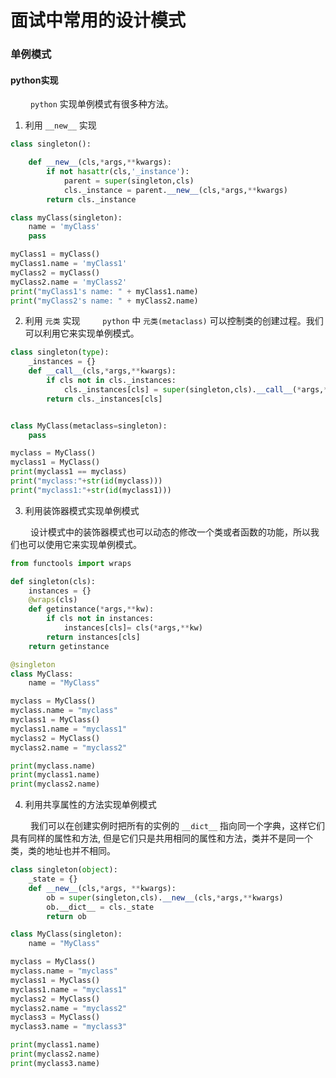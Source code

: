 # 面试中常用的设计模式

### 单例模式

#### python实现
&ensp;&ensp;&ensp;&ensp; `python` 实现单例模式有很多种方法。

1. 利用 `__new__` 实现
```python
class singleton():

    def __new__(cls,*args,**kwargs):
        if not hasattr(cls,'_instance'):
            parent = super(singleton,cls)
            cls._instance = parent.__new__(cls,*args,**kwargs)
        return cls._instance

class myClass(singleton):
    name = 'myClass'
    pass

myClass1 = myClass()
myClass1.name = 'myClass1'
myClass2 = myClass()
myClass2.name = 'myClass2'
print("myClass1's name: " + myClass1.name)
print("myClass2's name: " + myClass2.name)
```

2. 利用 `元类` 实现
&ensp;&ensp;&ensp;&ensp; `python` 中 `元类(metaclass)` 可以控制类的创建过程。我们可以利用它来实现单例模式。

```python
class singleton(type):
    _instances = {}
    def __call__(cls,*args,**kwargs):
        if cls not in cls._instances:
            cls._instances[cls] = super(singleton,cls).__call__(*args,**kwargs)
        return cls._instances[cls]


class MyClass(metaclass=singleton):
    pass

myclass = MyClass()
myclass1 = MyClass()
print(myclass1 == myclass)
print("myclass:"+str(id(myclass)))
print("myclass1:"+str(id(myclass1)))
```

3. 利用装饰器模式实现单例模式

&ensp;&ensp;&ensp;&ensp; 设计模式中的装饰器模式也可以动态的修改一个类或者函数的功能，所以我们也可以使用它来实现单例模式。

```python
from functools import wraps

def singleton(cls):
    instances = {}
    @wraps(cls)
    def getinstance(*args,**kw):
        if cls not in instances:
            instances[cls]= cls(*args,**kw)
        return instances[cls]
    return getinstance

@singleton
class MyClass:
    name = "MyClass"

myclass = MyClass()
myclass.name = "myclass"
myclass1 = MyClass()
myclass1.name = "myclass1"
myclass2 = MyClass()
myclass2.name = "myclass2"

print(myclass.name)
print(myclass1.name)
print(myclass2.name)
```

4. 利用共享属性的方法实现单例模式

&ensp;&ensp;&ensp;&ensp; 我们可以在创建实例时把所有的实例的 `__dict__` 指向同一个字典，这样它们具有同样的属性和方法, 但是它们只是共用相同的属性和方法，类并不是同一个类，类的地址也并不相同。

```python
class singleton(object):
    _state = {}
    def __new__(cls,*args, **kwargs):
        ob = super(singleton,cls).__new__(cls,*args,**kwargs)
        ob.__dict__ = cls._state
        return ob

class MyClass(singleton):
    name = "MyClass"

myclass = MyClass()
myclass.name = "myclass"
myclass1 = MyClass()
myclass1.name = "myclass1"
myclass2 = MyClass()
myclass2.name = "myclass2"
myclass3 = MyClass()
myclass3.name = "myclass3"

print(myclass1.name)
print(myclass2.name)
print(myclass3.name)
```

